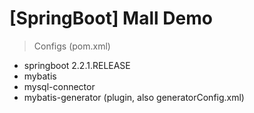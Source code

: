 # [SpringBoot] Mall Demo

> Configs (pom.xml)
- springboot 2.2.1.RELEASE
- mybatis
- mysql-connector
- mybatis-generator (plugin, also generatorConfig.xml)
